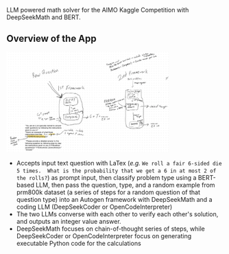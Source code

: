 LLM powered math solver for the AIMO Kaggle Competition with DeepSeekMath and BERT.

## Overview of the App

<img src="resources/Gameplan.png" width="75%">

- Accepts input text question with LaTex (*e.g.* `We roll a fair 6-sided die 5 times.  What is the probability that we get a 6 in at most 2 of the rolls?`) as prompt input, then classify problem type using a BERT-based LLM, then pass the question, type, and a random example from prm800k dataset (a series of steps for a random question of that question type) into an Autogen framework with DeepSeekMath and a coding LLM (DeepSeekCoder or OpenCodeInterpreter)
- The two LLMs converse with each other to verify each other's solution, and outputs an integer value answer.
- DeepSeekMath focuses on chain-of-thought series of steps, while DeepSeekCoder or OpenCodeInterpreter focus on generating executable Python code for the calculations


